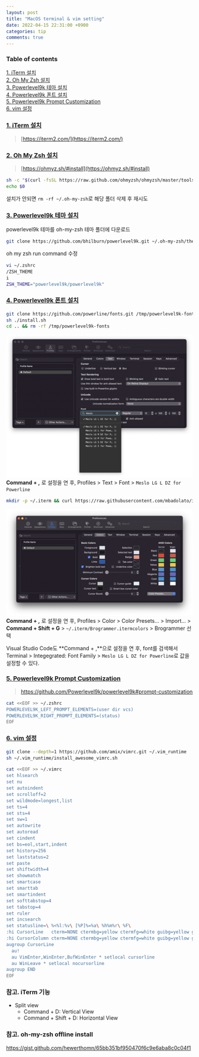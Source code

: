 ```yaml
---
layout: post
title: "MacOS terminal & vim setting"
date: 2022-04-15 22:31:00 +0900
categories: tip
comments: true
---
```

### Table of contents
<a href="#no1">1. iTerm 설치</a>  
<a href="#no2">2. Oh My Zsh 설치</a>  
<a href="#no3">3. Powerlevel9k 테마 설치</a>  
<a href="#no4">4. Powerlevel9k 폰트 설치</a>  
<a href="#no5">5. Powerlevel9k Prompt Customization</a>  
<a href="#no6">6. vim 설정</a>  
  

### <a id="no1" href="#no1">1. iTerm 설치</a>

> [https://iterm2.com/](https://iterm2.com/)

<!--
``` sh
(curl -fsSL https://iterm2.com/downloads/stable/latest | tar -x) && cp -R iTerm.app /Applications/ && rm -rf /iTerm.app
```
-->

### <a id="no2" href="#no2">2. Oh My Zsh 설치</a>

> [https://ohmyz.sh/#install](https://ohmyz.sh/#install)

``` sh
sh -c "$(curl -fsSL https://raw.github.com/ohmyzsh/ohmyzsh/master/tools/install.sh)"
echo $0
```  
  
설치가 안되면 `rm -rf ~/.oh-my-zsh`로 해당 폴더 삭제 후 재시도


### <a id="no3" href="#no3">3. Powerlevel9k 테마 설치</a>

powerlevel9k 테마를 oh-my-zsh 테마 폴더에 다운로드  
``` sh
git clone https://github.com/bhilburn/powerlevel9k.git ~/.oh-my-zsh/themes/powerlevel9k
```  

oh my zsh run command 수정  
``` sh
vi ~/.zshrc
/ZSH_THEME
i
ZSH_THEME="powerlevel9k/powerlevel9k"
```


### <a id="no4" href="#no4">4. Powerlevel9k 폰트 설치</a>

``` sh
git clone https://github.com/powerline/fonts.git /tmp/powerlevel9k-fonts && cd $_
sh ./install.sh
cd .. && rm -rf /tmp/powerlevel9k-fonts
```

![/contents/2022-04-15-macos-terminal-setting/iterm-font-setting.png](/contents/2022-04-15-macos-terminal-setting/iterm-font-setting.png)
**Command + ,** 로 설정을 연 후, Profiles > Text > Font > `Meslo LG L DZ for Powerline`

``` sh
mkdir -p ~/.iterm && curl https://raw.githubusercontent.com/mbadolato/iTerm2-Color-Schemes/master/schemes/Brogrammer.itermcolors > ~/.iterm/Brogrammer.itermcolors
```

![/contents/2022-04-15-macos-terminal-setting/iterm-color-setting.png](/contents/2022-04-15-macos-terminal-setting/iterm-color-setting.png)
**Command + ,** 로 설정을 연 후, Profiles > Color > Color Presets... > Import... > **Command + Shift + G** > `~/.iterm/Brogrammer.itermcolors` > Brogrammer 선택

Visual Studio Code도 **Command + ,**으로 설정을 연 후, font를 검색해서 Terminal > Integegrated: Font Family > `Meslo LG L DZ for Powerline`로 값을 설정할 수 있다.

### <a id="no5" href="#no5">5. Powerlevel9k Prompt Customization</a>

> https://github.com/Powerlevel9k/powerlevel9k#prompt-customization

``` sh
cat <<EOF >> ~/.zshrc
POWERLEVEL9K_LEFT_PROMPT_ELEMENTS=(user dir vcs)
POWERLEVEL9K_RIGHT_PROMPT_ELEMENTS=(status)
EOF
```

### <a id="no6" href="#no6">6. vim 설정</a>

``` sh
git clone --depth=1 https://github.com/amix/vimrc.git ~/.vim_runtime
sh ~/.vim_runtime/install_awesome_vimrc.sh
```  

``` sh
cat <<EOF >> ~/.vimrc
set hlsearch
set nu
set autoindent
set scrolloff=2
set wildmode=longest,list
set ts=4
set sts=4
set sw=1
set autowrite
set autoread
set cindent
set bs=eol,start,indent
set history=256
set laststatus=2
set paste
set shiftwidth=4
set showmatch
set smartcase
set smarttab
set smartindent
set softtabstop=4
set tabstop=4
set ruler
set incsearch
set statusline=\ %<%l:%v\ [%P]%=%a\ %h%m%r\ %F\
:hi CursorLine   cterm=NONE ctermbg=yellow ctermfg=white guibg=yellow guifg=white
:hi CursorColumn cterm=NONE ctermbg=yellow ctermfg=white guibg=yellow guifg=white
augroup CursorLine
  au!
  au VimEnter,WinEnter,BufWinEnter * setlocal cursorline
  au WinLeave * setlocal nocursorline
augroup END
EOF
```


### 참고. iTerm 기능
* Split view
  * Command + D: Vertical View
  * Command + Shift + D: Horizontal View

### 참고. oh-my-zsh offline install
https://gist.github.com/hewerthomn/65bb351bf950470f6c9e6aba8c0c04f1